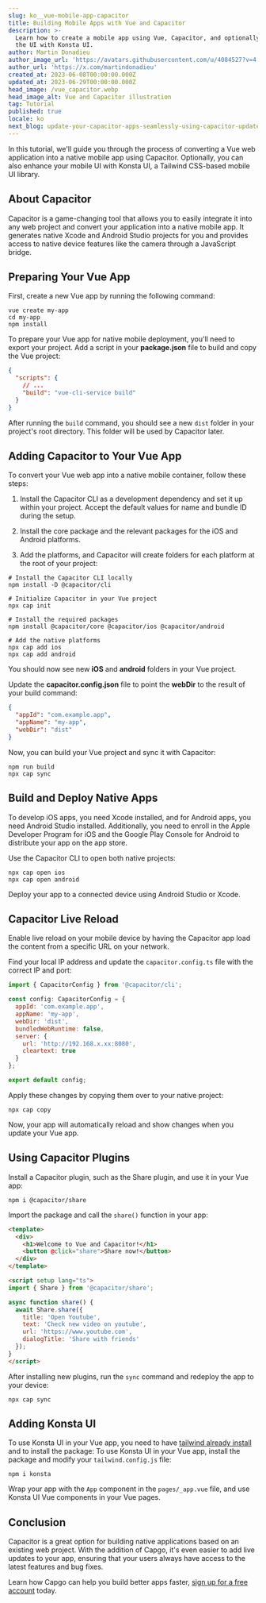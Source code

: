 ```yaml
---
slug: ko__vue-mobile-app-capacitor
title: Building Mobile Apps with Vue and Capacitor
description: >-
  Learn how to create a mobile app using Vue, Capacitor, and optionally enhance
  the UI with Konsta UI.
author: Martin Donadieu
author_image_url: 'https://avatars.githubusercontent.com/u/4084527?v=4'
author_url: 'https://x.com/martindonadieu'
created_at: 2023-06-08T00:00:00.000Z
updated_at: 2023-06-29T00:00:00.000Z
head_image: /vue_capacitor.webp
head_image_alt: Vue and Capacitor illustration
tag: Tutorial
published: true
locale: ko
next_blog: update-your-capacitor-apps-seamlessly-using-capacitor-updater
---
```


In this tutorial, we'll guide you through the process of converting a Vue web application into a native mobile app using Capacitor. Optionally, you can also enhance your mobile UI with Konsta UI, a Tailwind CSS-based mobile UI library.

## About Capacitor

Capacitor is a game-changing tool that allows you to easily integrate it into any web project and convert your application into a native mobile app. It generates native Xcode and Android Studio projects for you and provides access to native device features like the camera through a JavaScript bridge.

## Preparing Your Vue App

First, create a new Vue app by running the following command:

```shell
vue create my-app
cd my-app
npm install
```

To prepare your Vue app for native mobile deployment, you'll need to export your project. Add a script in your **package.json** file to build and copy the Vue project:

```json
{
  "scripts": {
    // ...
    "build": "vue-cli-service build"
  }
}
```

After running the `build` command, you should see a new `dist` folder in your project's root directory. This folder will be used by Capacitor later.

## Adding Capacitor to Your Vue App

To convert your Vue web app into a native mobile container, follow these steps:

1. Install the Capacitor CLI as a development dependency and set it up within your project. Accept the default values for name and bundle ID during the setup.

2. Install the core package and the relevant packages for the iOS and Android platforms.

3. Add the platforms, and Capacitor will create folders for each platform at the root of your project:

```shell
# Install the Capacitor CLI locally
npm install -D @capacitor/cli

# Initialize Capacitor in your Vue project
npx cap init

# Install the required packages
npm install @capacitor/core @capacitor/ios @capacitor/android

# Add the native platforms
npx cap add ios
npx cap add android
```

You should now see new **iOS** and **android** folders in your Vue project.

Update the **capacitor.config.json** file to point the **webDir** to the result of your build command:

```json
{
  "appId": "com.example.app",
  "appName": "my-app",
  "webDir": "dist"
}
```

Now, you can build your Vue project and sync it with Capacitor:

```shell
npm run build
npx cap sync
```

## Build and Deploy Native Apps

To develop iOS apps, you need Xcode installed, and for Android apps, you need Android Studio installed. Additionally, you need to enroll in the Apple Developer Program for iOS and the Google Play Console for Android to distribute your app on the app store.

Use the Capacitor CLI to open both native projects:

```shell
npx cap open ios
npx cap open android
```

Deploy your app to a connected device using Android Studio or Xcode.

## Capacitor Live Reload

Enable live reload on your mobile device by having the Capacitor app load the content from a specific URL on your network.

Find your local IP address and update the `capacitor.config.ts` file with the correct IP and port:

```javascript
import { CapacitorConfig } from '@capacitor/cli';

const config: CapacitorConfig = {
  appId: 'com.example.app',
  appName: 'my-app',
  webDir: 'dist',
  bundledWebRuntime: false,
  server: {
    url: 'http://192.168.x.xx:8080',
    cleartext: true
  }
};

export default config;
```

Apply these changes by copying them over to your native project:

```shell
npx cap copy
```

Now, your app will automatically reload and show changes when you update your Vue app.

## Using Capacitor Plugins

Install a Capacitor plugin, such as the Share plugin, and use it in your Vue app:

```shell
npm i @capacitor/share
```

Import the package and call the `share()` function in your app:

```html
<template>
  <div>
    <h1>Welcome to Vue and Capacitor!</h1>
    <button @click="share">Share now!</button>
  </div>
</template>

<script setup lang="ts">
import { Share } from '@capacitor/share';

async function share() {
  await Share.share({
    title: 'Open Youtube',
    text: 'Check new video on youtube',
    url: 'https://www.youtube.com',
    dialogTitle: 'Share with friends'
  });
}
</script>
```

After installing new plugins, run the `sync` command and redeploy the app to your device:

```
npx cap sync
```

## Adding Konsta UI

To use Konsta UI in your Vue app, you need to have [tailwind already install](https://tailwindcss.com/docs/guides/vite/#vue) and to install the package:
To use Konsta UI in your Vue app, install the package and modify your `tailwind.config.js` file:

```shell
npm i konsta
```

Wrap your app with the `App` component in the `pages/_app.vue` file, and use Konsta UI Vue components in your Vue pages.

## Conclusion

Capacitor is a great option for building native applications based on an existing web project. With the addition of Capgo, it's even easier to add live updates to your app, ensuring that your users always have access to the latest features and bug fixes.

Learn how Capgo can help you build better apps faster, [sign up for a free account](/register/) today.
